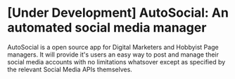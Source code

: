 # [Under Development] AutoSocial: An automated social media manager
AutoSocial is a open source app for Digital Marketers and Hobbyist Page managers.
It will provide it's users an easy way to post and manage their social media accounts with no limitations whatsover except as specified by the relevant Social Media APIs themselves.